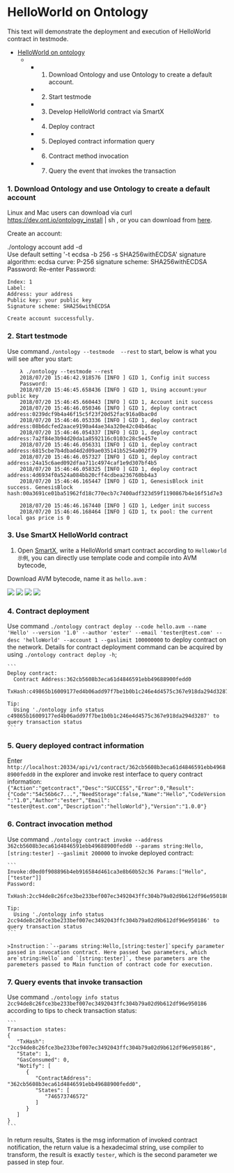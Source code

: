 # HelloWorld on Ontology

This text will demonstrate the deployment and execution of HelloWorld contract in  testmode.

* [HelloWorld on ontology](#helloworld-on-ontology)  
   * * 1. Download Ontology and use Ontology to create a default account.
     * 2. Start testmode
     * 3. Develop HelloWorld contract via SmartX
     * 4. Deploy contract
     * 5. Deployed contract information query
     * 6. Contract method invocation
     * 7. Query the event that invokes the transaction

### 1. Download Ontology and use Ontology to create a default account
Linux and Mac users can download via curl https://dev.ont.io/ontology_install | sh , or you can download from [here](https://github.com/ontio/ontology/releases). 

Create an account:

  ./ontology account add -d  
    Use default setting '-t ecdsa -b 256 -s SHA256withECDSA'
            signature algorithm: ecdsa
            curve: P-256
            signature scheme: SHA256withECDSA
    Password:
    Re-enter Password:

    Index: 1
    Label:
    Address: your address
    Public key: your public key
    Signature scheme: SHA256withECDSA
    
    Create account successfully.

### 2. Start testmode
Use command`./ontology --testmode  --rest` to start, below is what you will see after you start:

```
    λ ./ontology --testmode --rest
    2018/07/20 15:46:42.918576 [INFO ] GID 1, Config init success
    Password:
    2018/07/20 15:46:45.658436 [INFO ] GID 1, Using account:your public key
    2018/07/20 15:46:45.660443 [INFO ] GID 1, Account init success
    2018/07/20 15:46:46.050346 [INFO ] GID 1, deploy contract address:0239dcf9b4a46f15c5f23f20d52fac916a0bac0d
    2018/07/20 15:46:46.053336 [INFO ] GID 1, deploy contract address:08b6dcfed2aace9190a44ae34a320e42c04b46ac
    2018/07/20 15:46:46.054337 [INFO ] GID 1, deploy contract address:7a2f84e3b94d20da1a8592116c0103c28c5e457e
    2018/07/20 15:46:46.056331 [INFO ] GID 1, deploy contract address:6815cbe7b4dbad4d2d09ae035141b5254a002f79
    2018/07/20 15:46:46.057327 [INFO ] GID 1, deploy contract address:24a15c6aed092dfaa711c4974caf1e9d307bf4b5
    2018/07/20 15:46:46.058325 [INFO ] GID 1, deploy contract address:4d6934f0a524a084bb20cff4cdbea236760bb4a3
    2018/07/20 15:46:46.165447 [INFO ] GID 1, GenesisBlock init success. GenesisBlock hash:00a3691ce01ba51962fd18c770ecb7c7400adf323d59f1190867b4e16f51d7e3

    2018/07/20 15:46:46.167440 [INFO ] GID 1, Ledger init success
    2018/07/20 15:46:46.168464 [INFO ] GID 1, tx pool: the current local gas price is 0
```

### 3. Use SmartX HelloWorld contract
1. Open [SmartX](http://smartx.ont.io), write a HelloWorld smart contract according to `HelloWorld示例`, you can directly use template code and compile into AVM bytecode,

Download AVM bytecode, name it as `hello.avm` :

  ![](https://github.com/ontio/documentation/blob/master/Best%20Practices/pic/1.png)
  ![](https://github.com/ontio/documentation/blob/master/Best%20Practices/pic/2.png)
  ![](https://github.com/ontio/documentation/blob/master/Best%20Practices/pic/3.png)
  ![](https://github.com/ontio/documentation/blob/master/Best%20Practices/pic/4.png)

### 4. Contract deployment
Use command `./ontology contract deploy --code hello.avm --name 'Hello' --version '1.0' --author 'ester' --email 'tester@test.com' --desc 'helloWorld' --account 1 --gaslimit 100000000` to deploy contract on the network. Details for contract deployment command can be acquired by using `./ontology contract deploy -h`;

    ```
    Deploy contract:
      Contract Address:362cb5608b3eca61d4846591ebb49688900fedd0
      TxHash:c49865b16009177ed4b06add97f7be1b0b1c246e4d4575c367e918da294d3287
    
    Tip:
      Using './ontology info status c49865b16009177ed4b06add97f7be1b0b1c246e4d4575c367e918da294d3287' to query transaction status
    ```
    
### 5. Query deployed contract information
Enter `http://localhost:20334/api/v1/contract/362cb5608b3eca61d4846591ebb49688900fedd0` in the explorer and invoke rest interface to query contract information:
    ```
    {"Action":"getcontract","Desc":"SUCCESS","Error":0,"Result":{"Code":"54c56b6c7...","NeedStorage":false,"Name":"Hello","CodeVersion":"1.0","Author":"ester","Email":
    "tester@test.com","Description":"helloWorld"},"Version":"1.0.0"}
    ```
    
### 6. Contract invocation method
Use command `./ontology contract invoke --address 362cb5608b3eca61d4846591ebb49688900fedd0 --params string:Hello,[string:tester] --gaslimit 200000` to invoke deployed contract:

    ```
    Invoke:d0ed0f908896b4eb916584d461ca3e8b60b52c36 Params:["Hello",["tester"]]
    Password:
      TxHash:2cc94de8c26fce3be233bef007ec3492043ffc304b79a02d9b612df96e950186
    
    Tip:
      Using './ontology info status 2cc94de8c26fce3be233bef007ec3492043ffc304b79a02d9b612df96e950186' to query transaction status
    ```
    
    >Instruction：`--params string:Hello,[string:tester]`specify parameter passed in invocation contract. Here passed two parameters, which are`string:Hello` and `[string:tester]`, these parameters are the paremeters passed to Main function of contract code for execution.

### 7. Query events that invoke transaction
Use command `./ontology info status 2cc94de8c26fce3be233bef007ec3492043ffc304b79a02d9b612df96e950186` according to tips to check transaction status:

    ```
    Transaction states:
    {
       "TxHash": "2cc94de8c26fce3be233bef007ec3492043ffc304b79a02d9b612df96e950186",
       "State": 1,
       "GasConsumed": 0,
       "Notify": [
          {
             "ContractAddress": "362cb5608b3eca61d4846591ebb49688900fedd0",
             "States": [
                "746573746572"
             ]
          }
       ]
    }
    ```

In return results, States is the msg information of invoked contract notification, the return value is a hexadecimal string, use compiler to transform, the result is exactly `tester`, which is the second parameter we passed in step four.
